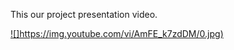 This our project presentation video.

[![]https://img.youtube.com/vi/AmFE_k7zdDM/0.jpg)](https://www.youtube.com/watch?v=AmFE_k7zdDM "")
